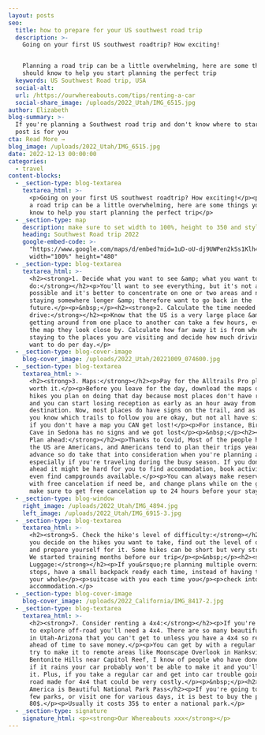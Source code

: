 ```yaml
---
layout: posts
seo:
  title: how to prepare for your US southwest road trip
  description: >-
    Going on your first US southwest roadtrip? How exciting!


    Planning a road trip can be a little overwhelming, here are some things you
    should know to help you start planning the perfect trip
  keywords: US Southwest Road trip, USA
  social-alt:
  url: /https://ourwhereabouts.com/tips/renting-a-car
  social-share_image: /uploads/2022_Utah/IMG_6515.jpg
author: Elizabeth
blog-summary: >-
  If you're planning a Southwest road trip and don't know where to start, this
  post is for you
cta: Read More →
blog_image: /uploads/2022_Utah/IMG_6515.jpg
date: 2022-12-13 00:00:00
categories:
  - travel
content-blocks:
  - _section-type: blog-textarea
    textarea_html: >-
      <p>Going on your first US southwest roadtrip? How exciting!</p><p>Planning
      a road trip can be a little overwhelming, here are some things you should
      know to help you start planning the perfect trip</p>
  - _section-type: map
    description: make sure to set width to 100%, height to 350 and style to border 2
    heading: Southwest Road trip 2022
    google-embed-code: >-
      "https://www.google.com/maps/d/embed?mid=1uD-oU-dj9UWPen2kSs1Klh4b2Xz8XiE&ehbc=2E312F"
      width="100%" height="480"
  - _section-type: blog-textarea
    textarea_html: >-
      <h2><strong>1. Decide what you want to see &amp; what you want to
      do:</strong></h2><p>You'll want to see everything, but it's not always
      possible and it's better to concentrate on one or two areas and not regret
      staying somewhere longer &amp; therefore want to go back in the
      future.</p><p>&nbsp;</p><h2><strong>2. Calculate the time needed to
      drive:</strong></h2><p>Know that the US is a very large place &amp;
      getting around from one place to another can take a few hours, even if on
      the map they look close by. Calculate how far away it is from where you're
      staying to the places you are visiting and decide how much driving you
      want to do per day.</p>
  - _section-type: blog-cover-image
    blog-cover_image: /uploads/2022_Utah/20221009_074600.jpg
  - _section-type: blog-textarea
    textarea_html: >-
      <h2><strong>3. Maps:</strong></h2><p>Pay for the Alltrails Pro plan, it is
      worth it.</p><p>Before you leave for the day, download the maps of all the
      hikes you plan on doing that day because most places don't have reception
      and you can start losing reception as early as an hour away from the
      destination. Now, most places do have signs on the trail, and as long as
      you know which trails to follow you are okay, but not all have signs and
      if you don't have a map you CAN get lost!</p><p>For instance, Birthing
      Cave in Sedona has no signs and we got lost</p><p>&nbsp;</p><h2><strong>4.
      Plan ahead:</strong></h2><p>Thanks to Covid, Most of the people hiking in
      the US are Americans, and Americans tend to plan their trips years in
      advance so do take that into consideration when you're planning a trip,
      especially if you're traveling during the busy season. If you don't plan
      ahead it might be hard for you to find accommodation, book activities, or
      even find campgrounds available.</p><p>You can always make reservations
      with free cancelation if need be, and change plans while on the go, just
      make sure to get free cancelation up to 24 hours before your stay.</p>
  - _section-type: blog-window
    right_image: /uploads/2022_Utah/IMG_4894.jpg
    left_image: /uploads/2022_Utah/IMG_6915-3.jpg
  - _section-type: blog-textarea
    textarea_html: >-
      <h2><strong>5. Check the hike's level of difficulty:</strong></h2><p>When
      you decide on the hikes you want to take, find out the level of difficulty
      and prepare yourself for it. Some hikes can be short but very strenuous.
      We started training months before our trip</p><p>&nbsp;</p><h2><strong>6.
      Luggage:</strong></h2><p>If you&rsquo;re planning multiple overnight pit
      stops, have a small backpack ready each time, instead of having to carry
      your whole</p><p>suitcase with you each time you</p><p>check into
      accommodation.</p>
  - _section-type: blog-cover-image
    blog-cover_image: /uploads/2022_California/IMG_8417-2.jpg
  - _section-type: blog-textarea
    textarea_html: >-
      <h2><strong>7. Consider renting a 4x4:</strong></h2><p>If you're looking
      to explore off-road you'll need a 4x4. There are so many beautiful spots
      in Utah-Arizona that you can't get to unless you have a 4x4 so rent one
      ahead of time to save money.</p><p>You can get by with a regular car, and
      try to make it to remote areas like Moonscape Overlook in Hanksville or
      Bentonite Hills near Capitol Reef, I know of people who have done it, but
      if it rains your car probably won't be able to make it and you'll regret
      it. Plus, if you take a regular car and get into car trouble going on a
      road made for 4x4 that could be very costly.</p><p>&nbsp;</p><h2>8. Buy an
      America is Beautiful National Park Pass</h2><p>If you're going to visit a
      few parks, or visit one for various days, it is best to buy the pass for
      80$.</p><p>Usually it costs 35$ to enter a national park.</p>
  - _section-type: signature
    signature_html: <p><strong>Our Whereabouts xxx</strong></p>
---
```

